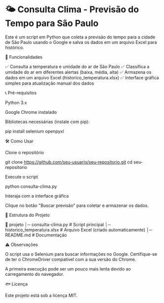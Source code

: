 
# 🌤 Consulta Clima - Previsão do Tempo para São Paulo

Este é um script em Python que coleta a previsão do tempo para a cidade de São Paulo usando o Google e salva os dados em um arquivo Excel para histórico.

🚀 Funcionalidades

✅ Consulta a temperatura e umidade do ar de São Paulo
✅ Classifica a umidade do ar em diferentes alertas (baixa, média, alta)
✅ Armazena os dados em um arquivo Excel (historico_temperatura.xlsx)
✅ Interface gráfica simples para atualização manual dos dados

 📞 Pré-requisitos

Python 3.x

Google Chrome instalado

Bibliotecas necessárias (instale com pip):

pip install selenium openpyxl

 🛠 Como Usar

Clone o repositório

git clone https://github.com/seu-usuario/seu-repositorio.git
cd seu-repositorio

Execute o script

python consulta-clima.py

Interaja com a interface gráfica

Clique no botão "Buscar previsão" para coletar e armazenar os dados.

📝 Estrutura do Projeto

📂 projeto
│─ consulta-clima.py  # Script principal
│─ historico_temperatura.xlsx  # Arquivo Excel (criado automaticamente)
│─ README.md  # Documentação

⚠️ Observações

O script usa o Selenium para buscar informações no Google. Certifique-se de ter o ChromeDriver compatível com a sua versão do Chrome.

A primeira execução pode ser um pouco mais lenta devido ao carregamento do navegador.

🐟 Licença

Este projeto está sob a licença MIT.

